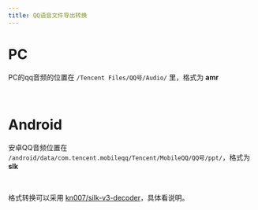 ```yaml
---
title: QQ语音文件导出转换
---
```


# PC

PC的qq音频的位置在 `/Tencent Files/QQ号/Audio/` 里，格式为 **amr**

​    

# Android

安卓QQ音频位置在 `/android/data/com.tencent.mobileqq/Tencent/MobileQQ/QQ号/ppt/`，格式为 **slk**

​    

格式转换可以采用 [kn007/silk-v3-decoder](https://github.com/kn007/silk-v3-decoder)，具体看说明。